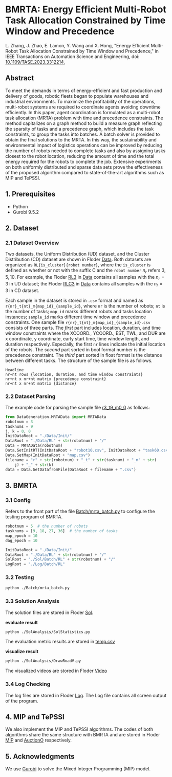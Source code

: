 # BMRTA: Energy Efficient Multi-Robot Task Allocation Constrained by Time Window and Precedence

L. Zhang, J. Zhao, E. Lamon, Y. Wang and X. Hong, "Energy Efficient Multi-Robot Task Allocation Constrained by Time Window and Precedence," in IEEE Transactions on Automation Science and Engineering, doi: [10.1109/TASE.2023.3312214.](https://ieeexplore.ieee.org/document/10252157)

## Abstract

To meet the demands in terms of energy-efficient and fast production and delivery of goods, robotic fleets began to populate warehouses and industrial environments. To maximize the profitability of the operations, multi-robot systems are required to coordinate agents avoiding downtime efficiently. 
In this paper, agent coordination is formulated as a multi-robot task allocation (MRTA) problem with time and precedence constraints. The method capitalizes on a graph method to build a measure graph reflecting the sparsity of tasks and a precedence graph, which includes the task constraints, to group the tasks into batches. A batch solver is provided to obtain the final solutions to the MRTA.
In this way, the sustainability and environmental impact of logistics operations can be improved by reducing the number of robots needed to complete tasks and also by assigning tasks closest to the robot location, reducing the amount of time and the total energy required for the robots to complete the job.
Extensive experiments on both uniformly distributed and sparse data sets prove the effectiveness of the proposed algorithm compared to state-of-the-art algorithms such as MIP and TePSSI.

## 1. Prerequisites

- Python
- Gurobi 9.5.2

## 2. Dataset

### 2.1 Dataset Overview

Two datasets, the Uniform Distribution (UD) dataset, and the Cluster Distribution (CD) dataset are shown in Floder [Data](./Data/). Both datasets are organized as `RL{is_cluster}{robot number}`, where the `is_cluster` is defined as whether or not with the suffix C and the `robot number` $n_r$ refers $3,5,10$. For example, the Floder [RL3](./Data/RL3/) in [Data](./Data/) contains all samples with the $n_r =3$ in UD dataset; the Floder [RLC3](./Data/RLC3/) in [Data](/Data/) contains all samples with the $n_r =3$ in CD dataset. 

Each sample in the dataset is stored in `.csv` format and named as `r{nr}_t{nt}_m{map_id}_{sample_id}`, where `nr` is the number of robots; `nt` is the number of tasks; `map_id` marks different robots and tasks location instances; `sample_id` marks different time window and precedence constraints. One sample file `r{nr}_t{nt}_m{map_id}_{sample_id}.csv` consists of three parts. The *first* part includes location, duration, and time window constraints where the XCOORD., YCOORD., EST, TWL, and DUR are x coordinate, y coordinate, early start time, time window length, and duration respectively. Especially, the first `nr` lines indicate the initial location of the robots. The *second* part sorted in bool format number is the precedence constraint. The *third* part sorted in float format is the distance between different tasks. The structure of the sample file is as follows.
```
Headline
nr+nt rows {location, duration, and time window constraints}
nr+nt x nr+nt matrix {precedence constraint}
nr+nt x nr+nt matrix {distance}
```

### 2.2 Dataset Parsing

The example code for parsing the sample file [r3_t9_m0_0](./Data/RL3/r3_t9_m0_0.csv) as follows:
```python
from DataGeneration.MRTAData import MRTAData
robotnum = 3  
tasknums = 9
j, k = 0, 0 
InitDataRoot = "./Data/Init/"
DataRoot = "./Data/RL" + str(robotnum) + "/"
Data = MRTAData(robotnum)
Data.SetInitRT(InitDataRoot + "robot10.csv", InitDataRoot + "task60.csv")
Data.SetMap(InitDataRoot + "map.csv")
filename = "r" + str(robotnum) + "_t" + str(tasknum) + "_m" + str(
    j) + "_" + str(k)
data = Data.GetDatafromFile(DataRoot + filename + ".csv")
```

## 3. BMRTA

### 3.1 Config

Refers to the front part of the file [Batch/mrta_batch.py](./Batch/mrta_batch.py) to configure the testing program of BMRTA.
```Python
robotnum = 5  # the number of robots
tasknums = [9, 18, 27, 36]  # the number of tasks
map_epoch = 10
dag_epoch = 10

InitDataRoot = "./Data/Init/"
DataRoot = "./Data/RL" + str(robotnum) + "/"
SolRoot = "./Sol/Batch/RL" + str(robotnum) + "/"
LogRoot = "./Log/Batch/RL"
```
### 3.2 Testing

```Bash
python ./Batch/mrta_batch.py
```

### 3.3 Solution Analysis
The solution files are stored in Floder [Sol](./Sol/). 

**evaluate result**
```bash
python ./SolAnalysis/SolStatistics.py
```
The evaluation metric results are stored in [temp.csv](./SolAnalysis/temp.csv)

**visualize result**
```bash
python ./SolAnalysis/DrawRoadV.py
```
The visualized videos are stored in Floder [Video](./Video/)

### 3.4 Log Checking

The log files are stored in Floder [Log](./Log/). The Log file contains all screen output of the program. 

## 4. MIP and TePSSI

We also implement the MIP and TePSSI algorithms. The codes of both algorithms share the same structure with BMRTA and are stored in Floder [MIP](./MIP/) and [AuctionO](./AuctionO/) respectively.


## 5. Acknowledgments
We use [Gurobi](https://www.gurobi.com/) to solve the Mixed Integer Programming (MIP) model.